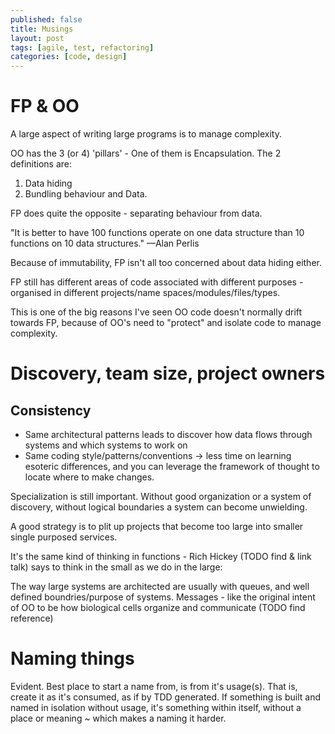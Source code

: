 ```yaml
---
published: false
title: Musings
layout: post
tags: [agile, test, refactoring]
categories: [code, design]
---
```


# FP & OO

A large aspect of writing large programs is to manage complexity.

OO has the 3 (or 4) 'pillars' - One of them is Encapsulation. The 2 definitions are:

1. Data hiding
2. Bundling behaviour and Data.

FP does quite the opposite - separating behaviour from data. 

"It is better to have 100 functions operate on one data structure than 10 functions on 10 data structures." —Alan Perlis

Because of immutability, FP isn't all too concerned about data hiding either.

FP still has different areas of code associated with different purposes - organised in different projects/name spaces/modules/files/types.

This is one of the big reasons I've seen OO code doesn't normally drift towards FP,
because of OO's need to "protect" and isolate code to manage complexity.

# Discovery, team size, project owners

## Consistency
  * Same architectural patterns leads to discover how data flows through systems and which systems to work on
  * Same coding style/patterns/conventions -> less time on learning esoteric differences, and you can leverage the framework of thought to locate where to make changes.

Specialization is still important. Without good organization or a system of discovery, without logical boundaries a system can become unwielding.

A good strategy is to plit up projects that become too large into smaller single purposed services.

It's the same kind of thinking in functions - Rich Hickey (TODO find & link talk) says to think in the small as we do in the large:

The way large systems are architected are usually with queues, and well defined boundries/purpose of systems.
Messages - like the original intent of OO to be how biological cells organize and communicate (TODO find reference)

# Naming things

Evident. Best place to start a name from, is from it's usage(s). That is, create it as it's consumed, as if by TDD generated. If something is built and named in isolation without usage, it's something within itself, without a place or meaning ~ which makes a naming it harder.


